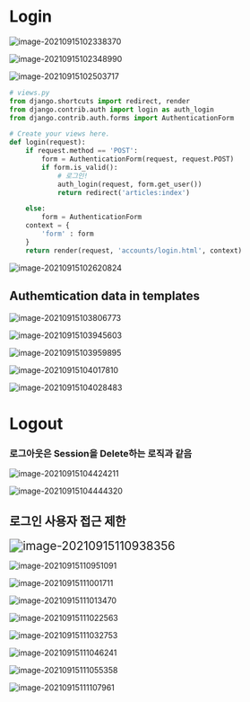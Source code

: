 # Login

![image-20210915102338370](photo/image-20210915102338370.png)

![image-20210915102348990](photo/image-20210915102348990.png)

![image-20210915102503717](photo/image-20210915102503717.png)

```python
# views.py
from django.shortcuts import redirect, render
from django.contrib.auth import login as auth_login
from django.contrib.auth.forms import AuthenticationForm

# Create your views here.
def login(request):
    if request.method == 'POST':
        form = AuthenticationForm(request, request.POST)
        if form.is_valid():
            # 로그인!
            auth_login(request, form.get_user())
            return redirect('articles:index')

    else:
        form = AuthenticationForm
    context = {
        'form' : form
    }
    return render(request, 'accounts/login.html', context)
```



![image-20210915102620824](photo/image-20210915102620824.png)



## Authemtication data in templates

![image-20210915103806773](photo/image-20210915103806773.png)

![image-20210915103945603](photo/image-20210915103945603.png)

![image-20210915103959895](photo/image-20210915103959895.png)

![image-20210915104017810](photo/image-20210915104017810.png)

![image-20210915104028483](photo/image-20210915104028483.png)



# Logout

### 로그아웃은 Session을 Delete하는 로직과 같음

![image-20210915104424211](photo/image-20210915104424211.png)

![image-20210915104444320](photo/image-20210915104444320.png)







## 로그인 사용자 접근 제한



<img src="photo/image-20210915110938356.png" alt="image-20210915110938356" style="zoom:150%;" />

![image-20210915110951091](photo/image-20210915110951091.png)

![image-20210915111001711](photo/image-20210915111001711.png)

![image-20210915111013470](photo/image-20210915111013470.png)

![image-20210915111022563](photo/image-20210915111022563.png)

![image-20210915111032753](photo/image-20210915111032753.png)





![image-20210915111046241](photo/image-20210915111046241.png)

![image-20210915111055358](photo/image-20210915111055358.png)

![image-20210915111107961](photo/image-20210915111107961.png)